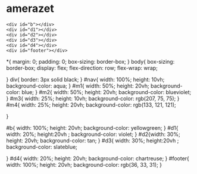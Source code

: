 # amerazet
<html lang="en">
<head>
    <meta charset="UTF-8">
    <meta name="viewport" content="width=device-width, initial-scale=1.0">
    <title>Document</title>
    <link rel="stylesheet" href="out.css">
</head>
<body>
    <div id="nav"></div>
    <div id="m1"></div>
    <div id="m2">
        <div id="m3"></div>
        <div id="m4"></div>
    </div>
    
    
    <div id="b"></div>
    <div id="d1"></div>
    <div id="d2"></div>
    <div id="d3"></div>
    <div id="d4"></div>
    <div id="footer"></div>
    
</body>
</html>
*{
    margin: 0;
    padding: 0;
    box-sizing: border-box;
}
body{
    box-sizing: border-box;
    display: flex;
    flex-direction: row;
    flex-wrap: wrap;
    

}
div{
    border: 3px solid black;
}
#nav{
width: 100%;
height: 10vh;
background-color: aqua;
}
#m1{
    width: 50%;
    height: 20vh;
    background-color: blue;
}
#m2{
width: 50%;
height: 20vh;
background-color: blueviolet;
}
#m3{
    width: 25%;
    height: 10vh;
    background-color: rgb(207, 75, 75);
}
#m4{
    width: 25%;
    height: 20vh;
    background-color: rgb(133, 121, 121);

}

#b{
    width: 100%;
    height: 20vh;
    background-color: yellowgreen;
}
#d1{
    width: 20%;
    height:20vh ;
    background-color: violet;
}
#d2{width: 30%;
height: 20vh;
background-color: tan;
}
#d3{
    width: 30%;
    height:20vh ;
    background-color: slateblue;

}
#d4{
    width: 20%;
    height: 20vh;
    background-color: chartreuse;
}
#footer{
    width: 100%;
    height: 20vh;
    background-color: rgb(36, 33, 31);
}

